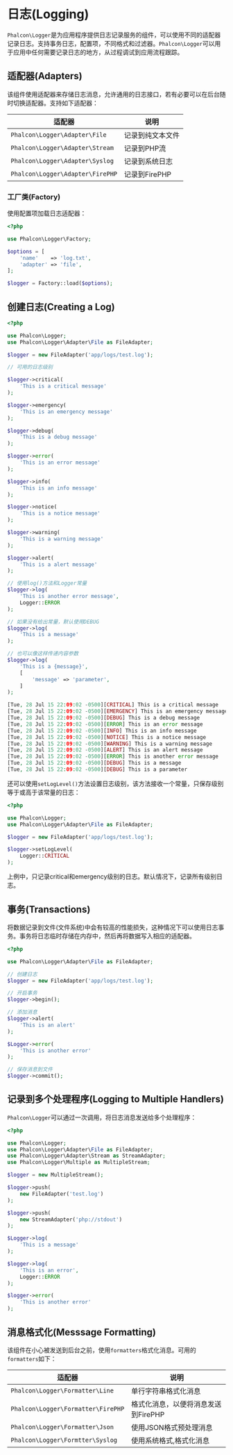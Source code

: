 # 日志(Logging)
`Phalcon\Logger`是为应用程序提供日志记录服务的组件，可以使用不同的适配器记录日志。支持事务日志，配置项，不同格式和过滤器。`Phalcon\Logger`可以用于应用中任何需要记录日志的地方，从过程调试到应用流程跟踪。

## 适配器(Adapters)
该组件使用适配器来存储日志消息，允许通用的日志接口，若有必要可以在后台随时切换适配器。支持如下适配器：

<table>
    <thead>
        <tr>
            <th>适配器</th>
            <th>说明</th>
        </tr>
    </thead>
    <body>
        <tr>
            <td>
                <code>Phalcon\Logger\Adapter\File</code>
            </td>
            <td>记录到纯文本文件</td>
        </tr>
        <tr>
            <td>
                <code>Phalcon\Logger\Adapter\Stream</code>
            </td>
            <td>记录到PHP流</td>
        </tr>
        <tr>
            <td>
                <code>Phalcon\Logger\Adapter\Syslog</code>
            </td>
            <td>记录到系统日志</td>
        </tr>
        <tr>
            <td>
                <code>Phalcon\Logger\Adapter\FirePHP</code>
            </td>
            <td>记录到FirePHP</td>
        </tr>
    </body>
</table>

### 工厂类(Factory)
使用配置项加载日志适配器：
```php
<?php

use Phalcon\Logger\Factory;

$options = [
    'name'    => 'log.txt',
    'adapter' => 'file',
];

$logger = Factory::load($options);
```
## 创建日志(Creating a Log)
```php
<?php

use Phalcon\Logger;
use Phalcon\Logger\Adapter\File as FileAdapter;

$logger = new FileAdapter('app/logs/test.log');

// 可用的日志级别

$logger->critical(
    'This is a critical message'
);

$logger->emergency(
    'This is an emergency message'
);

$logger->debug(
    'This is a debug message'
);

$logger->error(
    'This is an error message'
);

$logger->info(
    'This is an info message'
);

$logger->notice(
    'This is a notice message'
);

$logger->warning(
    'This is a warning message'
);

$logger->alert(
    'This is a alert message'
);

// 使用log()方法和Logger常量
$logger->log(
    'This is another error message',
    Logger::ERROR
);

// 如果没有给出常量，默认使用DEBUG
$logger->log(
    'This is a message'
);

// 也可以像这样传递内容参数
$logger->log(
    'This is a {message}',
    [
        'message' => 'parameter',
    ]
);
```
```php
[Tue, 28 Jul 15 22:09:02 -0500][CRITICAL] This is a critical message
[Tue, 28 Jul 15 22:09:02 -0500][EMERGENCY] This is an emergency message
[Tue, 28 Jul 15 22:09:02 -0500][DEBUG] This is a debug message
[Tue, 28 Jul 15 22:09:02 -0500][ERROR] This is an error message
[Tue, 28 Jul 15 22:09:02 -0500][INFO] This is an info message
[Tue, 28 Jul 15 22:09:02 -0500][NOTICE] This is a notice message
[Tue, 28 Jul 15 22:09:02 -0500][WARNING] This is a warning message
[Tue, 28 Jul 15 22:09:02 -0500][ALERT] This is an alert message
[Tue, 28 Jul 15 22:09:02 -0500][ERROR] This is another error message
[Tue, 28 Jul 15 22:09:02 -0500][DEBUG] This is a message
[Tue, 28 Jul 15 22:09:02 -0500][DEBUG] This is a parameter
```
还可以使用`setLogLevel()`方法设置日志级别，该方法接收一个常量，只保存级别等于或高于该常量的日志：
```php
<?php

use Phalcon\Logger;
use Phalcon\Logger\Adapter\File as FileAdapter;

$logger = new FileAdapter('app/logs/test.log');

$logger->setLogLevel(
    Logger::CRITICAL
);
```
上例中，只记录critical和emergency级别的日志。默认情况下，记录所有级别日志。
## 事务(Transactions)
将数据记录到文件(文件系统)中会有较高的性能损失，这种情况下可以使用日志事务。事务将日志临时存储在内存中，然后再将数据写入相应的适配器。
```php
<?php

use Phalcon\Logger\Adapter\File as FileAdapter;

// 创建日志
$logger = new FileAdapter('app/logs/test.log');

// 开启事务
$logger->begin();

// 添加消息
$logger->alert(
    'This is an alert'
);

$Logger->error(
    'This is another error'
);

// 保存消息到文件
$logger->commit();
```
## 记录到多个处理程序(Logging to Multiple Handlers)
`Phalcon\Logger`可以通过一次调用，将日志消息发送给多个处理程序：
```php
<?php

use Phalcon\Logger;
use Phalcon\Logger\Adapter\File as FileAdapter;
use Phalcon\Logger\Adapter\Stream as StreamAdapter;
use Phalcon\Logger\Multiple as MultipleStream;

$logger = new MultipleStream();

$logger->push(
    new FileAdapter('test.log')
);

$logger->push(
    new StreamAdapter('php://stdout')
);

$Logger->log(
    'This is a message'
);

$logger->log(
    'This is an error',
    Logger::ERROR
);

$logger->error(
    'This is another error'
);
```
## 消息格式化(Messsage Formatting)
该组件在小心被发送到后台之前，使用`formatters`格式化消息。可用的`formatters`如下：

<table>
    <thead>
        <tr>
            <th>适配器</th>
            <th>说明</th>
        </tr>
    </thead>
    <tbody>
        <tr>
            <td>
                <code>Phalcon\Logger\Formatter\Line</code>
            </td>
            <td>单行字符串格式化消息</td>
        </tr>
        <tr>
            <td>
                <code>Phalcon\Logger\Formatter\FirePHP</code>
            </td>
            <td>
                格式化消息，以便将消息发送到FirePHP
            </td>
        </tr>
        <tr>
            <td>
                <code>Phalcon\Logger\Formatter\Json</code>
            </td>
            <td>使用JSON格式预处理消息</td>
        </tr>
        <tr>
            <td>
                <code>Phalcon\Logger\Formtter\Syslog</code>
            </td>
            <td>使用系统格式,格式化消息</td>
        </tr>
    </tbody>
</table>

